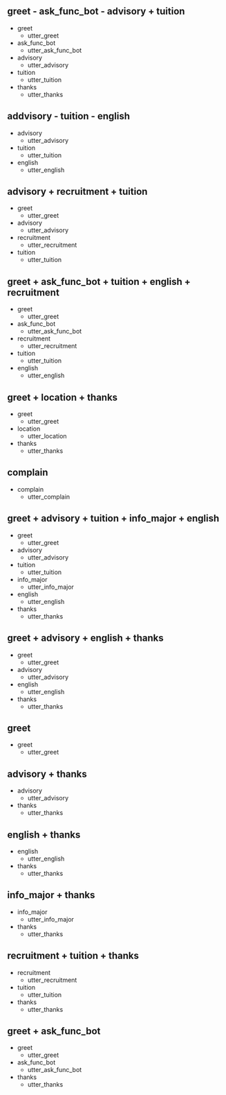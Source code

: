 ## greet - ask_func_bot - advisory + tuition
* greet
   - utter_greet
* ask_func_bot
   - utter_ask_func_bot
* advisory
   - utter_advisory
* tuition
   - utter_tuition
* thanks
   - utter_thanks
## addvisory - tuition - english
* advisory
   - utter_advisory
* tuition
   - utter_tuition
* english
   - utter_english

## advisory + recruitment + tuition
* greet
   - utter_greet
* advisory
   - utter_advisory 
* recruitment
   - utter_recruitment
* tuition
   - utter_tuition

## greet + ask_func_bot + tuition + english + recruitment
* greet
   - utter_greet
* ask_func_bot
   - utter_ask_func_bot
* recruitment
   - utter_recruitment
* tuition
   - utter_tuition
* english
   - utter_english

## greet + location + thanks 
* greet
   - utter_greet
* location
   - utter_location
* thanks
   - utter_thanks

## complain 
* complain
   - utter_complain

## greet + advisory + tuition + info_major + english
* greet
   - utter_greet
* advisory
   - utter_advisory 
* tuition
   - utter_tuition
* info_major
   - utter_info_major
* english
   - utter_english
* thanks
   - utter_thanks

## greet + advisory + english + thanks
* greet
   - utter_greet
* advisory
   - utter_advisory 
* english
   - utter_english
* thanks
   - utter_thanks

## greet
* greet
   - utter_greet

## advisory + thanks
* advisory
   - utter_advisory 
* thanks
   - utter_thanks

## english + thanks
* english
   - utter_english
* thanks
   - utter_thanks

## info_major + thanks
* info_major
   - utter_info_major
* thanks
   - utter_thanks

## recruitment + tuition + thanks
* recruitment
   - utter_recruitment
* tuition
   - utter_tuition
* thanks
   - utter_thanks

## greet + ask_func_bot
* greet
   - utter_greet
* ask_func_bot
   - utter_ask_func_bot
* thanks
   - utter_thanks